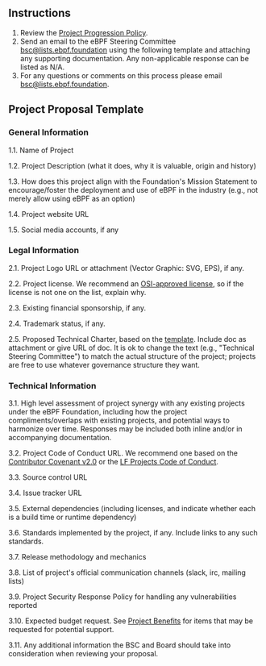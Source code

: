 ## Instructions
1.  Review the [Project Progression Policy](project-progression-policy.md).
2.  Send an email to the eBPF Steering Committee <bsc@lists.ebpf.foundation> using the following template and attaching any supporting documentation. Any non-applicable response can be listed as N/A.
3.  For any questions or comments on this process please email bsc@lists.ebpf.foundation.

## Project Proposal Template

### General Information
1.1. Name of Project

1.2. Project Description (what it does, why it is valuable, origin and history)

1.3. How does this project align with the Foundation's Mission Statement to encourage/foster the deployment and use of eBPF in the industry (e.g., not merely allow using eBPF as an option)

1.4. Project website URL

1.5. Social media accounts, if any

### Legal Information
2.1. Project Logo URL or attachment (Vector Graphic: SVG, EPS), if any.

2.2. Project license.  We recommend an [OSI-approved license](https://opensource.org/licenses), so if the license is not one on the list, explain why.

2.3. Existing financial sponsorship, if any.

2.4. Trademark status, if any.

2.5. Proposed Technical Charter, based on the [template](Technical%20Charter%20%28custom+data%29%20--%20LF%20Projects,%20LLC%204-10-2019%20FINAL.docx).
Include doc as attachment or give URL of doc.  It is ok to change the
text (e.g., "Technical Steering Committee") to match the actual structure of
the project; projects are free to use whatever governance structure they want.

### Technical Information
3.1. High level assessment of project synergy with any existing projects under the eBPF Foundation, including how the project compliments/overlaps with existing projects, and potential ways to harmonize over time. Responses may be included both inline and/or in accompanying documentation.

3.2. Project Code of Conduct URL.  We recommend one based on the [Contributor Covenant v2.0](https://www.contributor-covenant.org/version/2/0/code_of_conduct/) or the [LF Projects Code of Conduct](https://lfprojects.org/policies/code-of-conduct/).

3.3. Source control URL

3.4. Issue tracker URL

3.5. External dependencies (including licenses, and indicate whether each is a build time or runtime dependency)

3.6. Standards implemented by the project, if any. Include links to any such standards.

3.7. Release methodology and mechanics

3.8. List of project's official communication channels (slack, irc, mailing lists)

3.9. Project Security Response Policy for handling any vulnerabilities reported

3.10. Expected budget request.  See [Project Benefits](project-progression-policy.md#benefits-of-being-a-recognized-foundation-project) for items that may be requested for potential support.

3.11. Any additional information the BSC and Board should take into consideration when reviewing your proposal.
